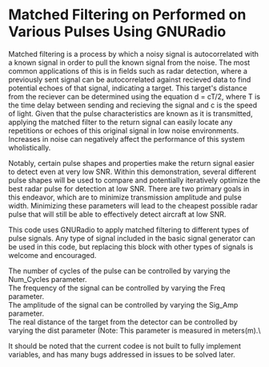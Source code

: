 # Matched Filtering on Performed on Various Pulses Using GNURadio

Matched filtering is a process by which a noisy signal is autocorrelated with a known signal in order to pull the known signal from the noise. The most common applications of this is in fields such as radar detection, where a previously sent signal can be autocorrelated against recieved data to find potential echoes of that signal, indicating a target. This target's distance from the reciever can be determined using the equation d = cT/2, where T is the time delay between sending and recieving the signal and c is the speed of light. Given that the pulse characteristics are known as it is transmitted, applying the matched filter to the return signal can easily locate any repetitions or echoes of this original signal in low noise environments. Increases in noise can negatively affect the performance of this system wholistically.

Notably, certain pulse shapes and properties make the return signal easier to detect even at very low SNR. Within this demonstration, several different pulse shapes will be used to compare and potentially iteratively optimize the best radar pulse for detection at low SNR. There are two primary goals in this endeavor, which are to minimize transmission amplitude and pulse width. Minimizing these parameters will lead to the cheapest possible radar pulse that will still be able to effectively detect aircraft at low SNR.

This code uses GNURadio to apply matched filtering to different types of pulse signals. Any type of signal included in the basic signal generator can be used in this code, but replacing this block with other types of signals is welcome and encouraged.

The number of cycles of the pulse can be controlled by varying the Num_Cycles parameter.\
The frequency of the signal can be controlled by varying the Freq parameter.\
The amplitude of the signal can be controlled by varying the Sig_Amp parameter.\
The real distance of the target from the detector can be controlled by varying the dist parameter (Note: This parameter is measured in meters(m).\

It should be noted that the current codee is not built to fully implement variables, and has many bugs addressed in issues to be solved later.
